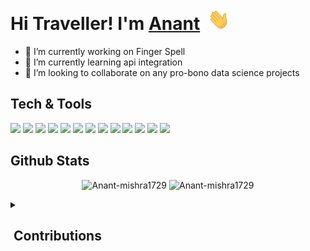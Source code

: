 <h1 align ="left">Hi Traveller! I'm <a href = "https://anant-mishra1729.github.io/portfolio-site/">Anant</a>&nbsp;&nbsp;<img src = "static/wave.gif" alt = "Portfolio" width = "35"/></h1>

* :telescope: I’m currently working on Finger Spell
* :seedling: I’m currently learning api integration
* :dancers: I’m looking to collaborate on any pro-bono data science projects

<h2>Tech & Tools </h2>
<div align = "left">
<img src = "https://img.shields.io/badge/Tableau-20232A?&style=for-the-badge&logo=tableau" height = "30" />
<img src = "https://img.shields.io/badge/TensorFlow-20232A?style=for-the-badge&logo=tensorflow&logoColor=orange" height = "30" />
<img src = "https://img.shields.io/badge/Keras-20232A?style=for-the-badge&logo=keras&logoColor=red" height = "30" />
<img src = "https://img.shields.io/badge/scikit_learn-20232A?style=for-the-badge&logo=scikit-learn&logoColor=blue" height = "30" />
<img src = "https://img.shields.io/badge/React-20232A?style=for-the-badge&logo=react&logoColor=61DAFB" height = "30" />
<img src = "https://img.shields.io/badge/MongoDB-20232A?style=for-the-badge&logo=mongodb&logoColor=green" height = "30" />
<img src = "https://img.shields.io/badge/C%2B%2B-20232A?style=for-the-badge&logo=c%2B%2B&logoColor=white" height = "30" />
<img src = "https://img.shields.io/badge/Python-20232A?style=for-the-badge&logo=python&logoColor=white" height = "30" />
<img src = "https://img.shields.io/badge/JavaScript-20232A?style=for-the-badge&logo=javascript&logoColor=F7DF1E" height = "30" />
<img src = "https://img.shields.io/badge/HTML-20232A?style=for-the-badge&logo=html5&logoColor=orange" height = "30" />
<img src = "https://img.shields.io/badge/CSS-20232A?&style=for-the-badge&logo=css3&logoColor=blue" height = "30" />
<img src = "https://img.shields.io/badge/Django-20232A?&style=for-the-badge&logo=django&logoColor=green" height = "30" />
<img src = "https://img.shields.io/badge/Flutter-20232A?&style=for-the-badge&logo=flutter&logoColor=skyblue" height = "30" />
</div>

<h2> Github Stats </h2>
<p align = "center">
<img src="https://github-readme-stats.vercel.app/api?username=Anant-mishra1729&show_icons=true&theme=tokyonight&hide_border=true" alt="Anant-mishra1729" width = "49%"/>
<img src="https://github-readme-streak-stats.herokuapp.com?user=Anant-mishra1729&theme=tokyonight&hide_border=true&date_format=M%20j%5B%2C%20Y%5D" alt="Anant-mishra1729" width = "49%"/>
<!--<img src="https://github-profile-trophy.vercel.app/?username=Anant-mishra1729&theme=onedark&no-frame=true&no-bg=true" alt = "Anant-mishra1729" height = 150/> -->
</p>

<details>
  <summary><h2>&nbsp;Contributions </h2></summary>

<div align = "center">  
<img src = "profile-3d-contrib/profile-night-view.svg" align = "center" />
</div>
</details>
  
<!-- <h4 align  = "left">To have some more insights, check out my portfolio ...</h4>
<a href = "https://anant-mishra1729.github.io/portfolio-site/"><img src = "https://img.shields.io/badge/Portifolio-20232A?style=for-the-badge&logo=githubsponsors&logoColor=white" height = "30" /></a> -->


<!--
<img src = "https://activity-graph.herokuapp.com/graph?username=Anant-mishra1729&bg_color=1a1b27&color=628fdb&line=60b4a6&point=ffffff&custom_title=Contribution%20Timeline&hide_border=true&radius=16&area=true&area_color=60b4a6" alt = "Contribution graph"/>
-->


<!--  Credits -->
<!--  Icons : Flaticon -->
